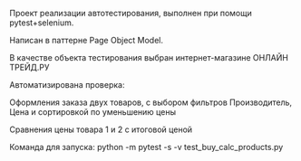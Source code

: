 Проект реализации автотестирования, выполнен при помощи pytest+selenium. 

Написан в паттерне Page Object Model.

В качестве объекта тестирования выбран интернет-магазине ОНЛАЙН ТРЕЙД.РУ

Автоматизирована проверка: 

Оформления заказа двух товаров, с выбором фильтров Производитель, Цена и сортировкой по уменьшению цены 

Сравнения цены товара 1 и 2 с итоговой ценой

Команда для запуска: python -m pytest -s -v test_buy_calc_products.py
